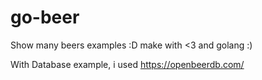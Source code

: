# go-beer
Show many beers examples :D make with &lt;3 and golang :)


With Database example, i used https://openbeerdb.com/
